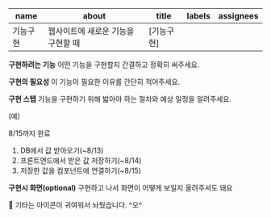 | name     | about                              | title      | labels | assignees |
| -------- | ---------------------------------- | ---------- | ------ | --------- |
| 기능구현 | 웹사이트에 새로운 기능을 구현할 때 | [기능구현] |        |           |

**구현하려는 기능** 어떤 기능을 구현할지 간결하고 정확히 써주세요.

**구현의 필요성** 이 기능이 필요한 이유를 간단히 적어주세요. 

**구현 스텝** 기능을 구현하기 위해 밟아야 하는 절차와 예상 일정을 알려주세요.

(예)

8/15까지 완료

1. DB에서 값 받아오기(~8/13)
2. 프론트엔드에서 받은 값 저장하기(~8/14)
3. 저장한 값을 컴포넌트에 연결하기(~8/15)

**구현시 화면(optional)** 구현하고 나서 화면이 어떻게 보일지 올려주셔도 돼요

**🎸** 기타는 아이콘이 귀여워서 놔뒀습니다. ^오^

